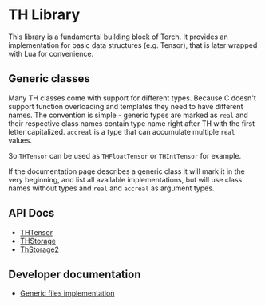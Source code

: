 # TH Library

This library is a fundamental building block of Torch. It provides an
implementation for basic data structures (e.g. Tensor), that is later wrapped
with Lua for convenience.

## Generic classes
Many TH classes come with support for different types. Because C doesn't support
function overloading and templates they need to have different names. The
convention is simple - generic types are marked as `real` and their respective
class names contain type name right after TH with the first letter capitalized.
`accreal` is a type that can accumulate multiple `real` values.

So `THTensor` can be used as `THFloatTensor` or `THIntTensor` for example.

If the documentation page describes a generic class it will mark it in the very
beginning, and list all available implementations, but will use class names
without types and `real` and `accreal` as argument types.

## API Docs
* [THTensor](/doc/api/thtensor.md)
* [THStorage](/doc/api/thstorage.md)
* <a href="/api/thstorage.md">ThStorage2</a>

## Developer documentation
* [Generic files implementation](/doc/developer/generic.md)
